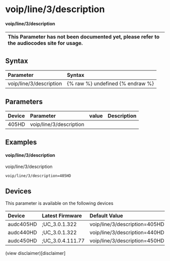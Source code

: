 ﻿---
description: voip/line/3/description
search: false
---

# voip/line/3/description

#### voip/line/3/description


| This Parameter has not been documented yet, please refer to the audiocodes site for usage.  |
| :--- |

## Syntax
| Parameter | Syntax |
| :--- | :--- |
|voip/line/3/description | {% raw %} undefined {% endraw %} |

## Parameters
|Device|Parameter|value|Description|
|:---|:---|:---|:---|
| 405HD | voip/line/3/description |  |  |

## Examples
#### voip/line/3/description

voip/line/3/description

```
voip/line/3/description=405HD
```

## Devices
This parameter is available on the following devices

| Device | Latest Firmware | Default Value |
|:---|:---|:---|
| audc405HD | ;UC_3.0.1.322 | voip/line/3/description=405HD 
| audc440HD | ;UC_3.0.1.322 | voip/line/3/description=440HD 
| audc450HD | ;UC_3.0.4.111.77 | voip/line/3/description=450HD 

(view disclaimer)[disclaimer]
